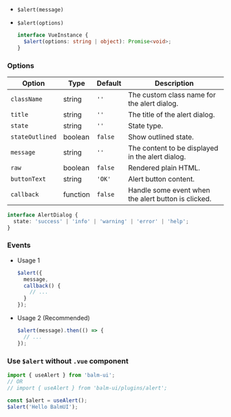 - `$alert(message)`
- `$alert(options)`

  ```ts
  interface VueInstance {
    $alert(options: string | object): Promise<void>;
  }
  ```

### Options

| Option          | Type     | Default | Description                                         |
| --------------- | -------- | ------- | --------------------------------------------------- |
| `className`     | string   | `''`    | The custom class name for the alert dialog.         |
| `title`         | string   | `''`    | The title of the alert dialog.                      |
| `state`         | string   | `''`    | State type.                                         |
| `stateOutlined` | boolean  | `false` | Show outlined state.                                |
| `message`       | string   | `''`    | The content to be displayed in the alert dialog.    |
| `raw`           | boolean  | `false` | Rendered plain HTML.                                |
| `buttonText`    | string   | `'OK'`  | Alert button content.                               |
| `callback`      | function | `false` | Handle some event when the alert button is clicked. |

```ts
interface AlertDialog {
  state: 'success' | 'info' | 'warning' | 'error' | 'help';
}
```

### Events

- Usage 1

  ```js
  $alert({
    message,
    callback() {
      // ...
    }
  });
  ```

- Usage 2 (Recommended)

  ```js
  $alert(message).then(() => {
    // ...
  });
  ```

### Use `$alert` without `.vue` component

```js
import { useAlert } from 'balm-ui';
// OR
// import { useAlert } from 'balm-ui/plugins/alert';

const $alert = useAlert();
$alert('Hello BalmUI');
```
